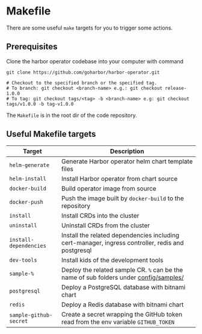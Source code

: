 # Makefile

There are some useful `make` targets for you to trigger some actions.

## Prerequisites

Clone the harbor operator codebase into your computer with command

```shell
git clone https://github.com/goharbor/harbor-operator.git

# Checkout to the specified branch or the specified tag.
# To branch: git checkout <branch-name> e.g.: git checkout release-1.0.0
# To tag: git checkout tags/<tag> -b <branch-name> e.g: git checkout tags/v1.0.0 -b tag-v1.0.0
```

The `Makefile` is in the root dir of the code repository.

## Useful Makefile targets

|     Target     |      Description      |
|----------------|-----------------------|
| `helm-generate`| Generate Harbor operator helm chart template files |
| `helm-install` | Install Harbor operator from chart source |
| `docker-build` | Build operator image from source |
| `docker-push`  | Push the image built by `docker-build` to the repository |
| `install`      | Install CRDs into the cluster |
| `uninstall`    | Uninstall CRDs from the cluster |
| `install-dependencies` | Install the related dependencies including cert-manager, ingress controller, redis and postgresql |
| `dev-tools`    | Install kids of the development tools |
| `sample-%`     | Deploy the related sample CR. `%` can be the name of sub folders under [config/samples/](../config/samples) |
| `postgresql`   | Deploy a PostgreSQL database with bitnami chart |
| `redis`        | Deploy a Redis database with bitnami chart |
| `sample-github-secret` | Create a secret wrapping the GitHub token read from the env variable `GITHUB_TOKEN` |
